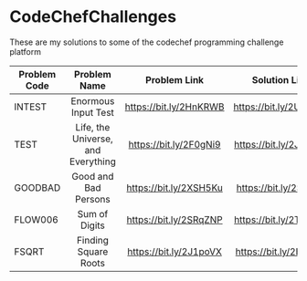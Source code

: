 # CodeChefChallenges
These are my solutions to some of the codechef programming challenge platform

| Problem Code|             Problem Name          |     Problem Link       |    Solution Link       |
|-------------|:---------------------------------:|:---------------------: |:----------------------:|
|INTEST       |Enormous Input Test                | https://bit.ly/2HnKRWB | https://bit.ly/2UpeZ7E |
|TEST         |Life, the Universe, and Everything | https://bit.ly/2F0gNi9 | https://bit.ly/2J5FAp7 |
|GOODBAD      |Good and Bad Persons               | https://bit.ly/2XSH5Ku | https://bit.ly/2SVLl8r |
|FLOW006      |Sum of Digits                      | https://bit.ly/2SRqZNP | https://bit.ly/2Tr6T1O |
|FSQRT        |Finding Square Roots               | https://bit.ly/2J1poVX | https://bit.ly/2HnLqjb |